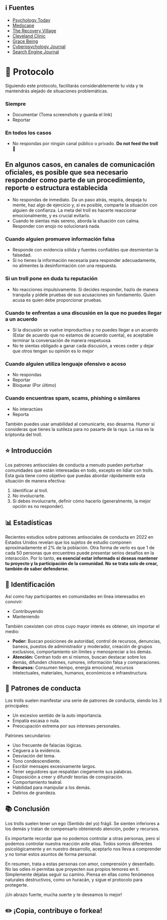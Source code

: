 ## **ℹ️ Fuentes**

- [Psychology Today](https://www.psychologytoday.com/intl/blog/the-second-noble-truth/202106/are-there-really-so-many-narcissists)
- [Medscape](https://emedicine.medscape.com/article/1519417-overview#a6)
- [The Recovery Village](https://www.therecoveryvillage.com/mental-health/narcissistic-personality-disorder/npd-statistics/)
- [Cleveland Clinic](https://my.clevelandclinic.org/health/diseases/9742-narcissistic-personality-disorder)
- [Grace Being](https://grace-being.com/love-relationships/narcissistic-personality-disorder-statistics/)
- [Cyberpsychology Journal](https://cyberpsychology.eu/article/view/15360)
- [Search Engine Journal](https://www.searchenginejournal.com/defeat-online-trolls/323439/#close)

# **📖 Protocolo**

Siguiendo este protocolo, facilitarás considerablemente tu vida y te mantendrás alejado de situaciones problemáticas.

### Siempre

- Documentar (Toma screenshots y guarda el link)
- Reportar

### En todos los casos

- No respondas por ningún canal público o privado. **Do not feed the troll** 👻

## En algunos casos, en canales de comunicación oficiales, es posible que sea necesario responder como parte de un procedimiento, reporte o estructura establecida

- No respondas de inmediato. Da un paso atrás, respira, despeja tu mente, haz algo de ejercicio y, si es posible, comparte la situación con alguien de confianza. La meta del troll es hacerte reaccionar emocionalmente, y es crucial evitarlo.
- Cuando te sientas más sereno, aborda la situación con calma. Responder con enojo no solucionará nada.

### Cuando alguien promueve información falsa

- Responde con evidencia sólida y fuentes confiables que desmientan la falsedad.
- Si no tienes la información necesaria para responder adecuadamente, no alimentes la desinformación con una respuesta.

### Si un troll pone en duda tu reputación

- No reacciones impulsivamente. Si decides responder, hazlo de manera tranquila y pídele pruebas de sus acusaciones sin fundamento. Quien acusa es quien debe proporcionar pruebas.

### Cuando te enfrentas a una discusión en la que no puedes llegar a un acuerdo

- Sí la discusión se vuelve improductiva y no puedes llegar a un acuerdo (Estar de acuerdo que no estamos de acuerdo cuenta), es aceptable terminar la conversación de manera respetuosa
- No te sientas obligado a ganar cada discusión, a veces ceder y dejar que otros tengan su opinión es lo mejor

### Cuando alguien utiliza lenguaje ofensivo o acoso

- No respondas
- Reportar
- Bloquear (Por último)

### Cuando encuentras spam, scams, phishing o similares

- No interactúes
- Reporta

También puedes usar amabilidad al comunicarte, eso desarma. Humor sí consideras que tienes la sutileza para no pasarte de la raya. La risa es la kriptonita del troll.

## ⭐ **Introducción**

Los patrones antisociales de conducta a menudo pueden perturbar comunidades que están interesadas en todo, excepto en lidiar con trolls. Esta guía tiene como objetivo que puedas abordar rápidamente esta situación de manera efectiva:

1. Identificar al troll.
2. No involucrarte.
3. Si debes involucrarte, definir cómo hacerlo (generalmente, la mejor opción es no responder).

## 📊 **Estadísticas**

Recientes estudios sobre patrones antisociales de conducta en 2022 en Estados Unidos revelan que los sujetos de estudio componen aproximadamente el 2% de la población. Otra forma de verlo es que 1 de cada 50 personas que encuentres puede presentar serios desafíos en la interacción. Por lo tanto, **es esencial estar informado si deseas mantener tu proyecto y la participación de la comunidad. No se trata solo de crear, también de saber defenderse.**

## 🔎 **Identificación**

Así como hay participantes en comunidades en línea interesados en convivir:

- Contribuyendo
- Manteniendo

También coexisten con otros cuyo mayor interés es obtener, sin importar el medio:

- **Poder:** Buscan posiciones de autoridad, control de recursos, denuncias, baneos, puestos de administrador y moderador, creación de grupos exclusivos, comportamiento sin límites y menospreciar a los demás.
- **Atención:** Centran todo en sí mismos, buscan destacar sobre los demás, difunden chismes, rumores, información falsa y comparaciones.
- **Recursos:** Consumen tiempo, energía emocional, recursos intelectuales, materiales, humanos, económicos e infraestructura.

## **🚩 Patrones de conducta**

Los trolls suelen manifestar una serie de patrones de conducta, siendo los 3 principales:

- Un excesivo sentido de la auto importancia.
- Empatía escasa o nula.
- Preocupación extrema por sus intereses personales.

Patrones secundarios:

- Uso frecuente de falacias lógicas.
- Ceguera a la evidencia.
- Desviación del tema.
- Tono condescendiente.
- Escribir mensajes excesivamente largos.
- Tener seguidores que respaldan ciegamente sus palabras.
- Disposición a creer y difundir teorías de conspiración.
- Comportamiento teatral.
- Habilidad para manipular a los demás.
- Delirios de grandeza.

## **📚 Conclusión**

Los trolls suelen tener un ego (Sentido del yo) frágil. Se sienten inferiores a los demás y tratan de compensarlo obteniendo atención, poder y recursos.

Es importante recordar que no podemos controlar a otras personas, pero sí podemos controlar nuestra reacción ante ellas. Todos somos diferentes psicológicamente y en nuestro desarrollo, aceptarlo nos lleva a comprender y no tomar estos asuntos de forma personal.

En resumen, trata a estas personas con amor, comprensión y desenfado. No las odies ni permitas que proyecten sus propios temores en tí. Simplemente déjalas seguir su camino. Piensa en ellas como fenómenos naturales destructivos, como un huracán, y sigue el protocolo para protegerte.

¡Un abrazo fuerte, mucha suerte y te deseamos lo mejor!

## ****✏️ ¡Copia, contribuye o forkea!****
